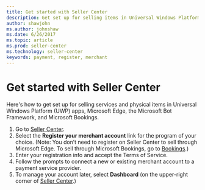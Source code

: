 ```yaml
---
title: Get started with Seller Center
description: Get set up for selling items in Universal Windows Platform (UWP) apps, Microsofot Edge, the Microsoft Bot Framework, and Microsoft Bookings. 
author: shawjohn
ms.author: johnshaw
ms.date: 6/26/2017
ms.topic: article
ms.prod: seller-center
ms.technology: seller-center
keywords: payment, register, merchant
---
```


# Get started with Seller Center

Here's how to get set up for selling services and physical items in Universal Windows Platform (UWP) apps, Microsoft Edge, the Microsoft Bot Framework, and Microsoft Bookings.

1. Go to [Seller Center](https://seller.microsoft.com).
2. Select the **Register your merchant account** link for the program of your choice. (Note: You don’t need to register on Seller Center to sell through Microsoft Edge. To sell through Microsoft Bookings, go to [Bookings](https://office.com/bookings).)
3. Enter your registration info and accept the Terms of Service.
4. Follow the prompts to connect a new or existing merchant account to a payment service provider.
5. To manage your account later, select **Dashboard** (on the upper-right corner of [Seller Center](https://seller.microsoft.com).)


